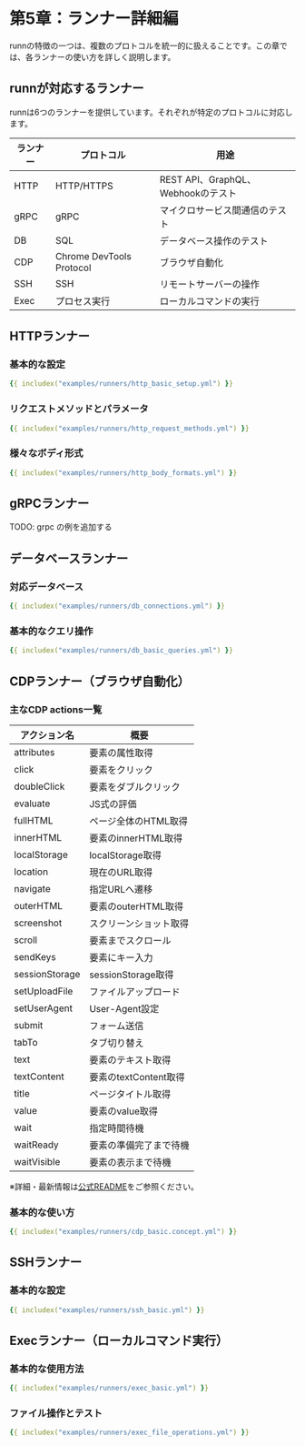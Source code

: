 # 第5章：ランナー詳細編

runnの特徴の一つは、複数のプロトコルを統一的に扱えることです。この章では、各ランナーの使い方を詳しく説明します。

## runnが対応するランナー

runnは6つのランナーを提供しています。それぞれが特定のプロトコルに対応します。

| ランナー | プロトコル | 用途 |
|----------|------------|------|
| HTTP | HTTP/HTTPS | REST API、GraphQL、Webhookのテスト |
| gRPC | gRPC | マイクロサービス間通信のテスト |
| DB | SQL | データベース操作のテスト |
| CDP | Chrome DevTools Protocol | ブラウザ自動化 |
| SSH | SSH | リモートサーバーの操作 |
| Exec | プロセス実行 | ローカルコマンドの実行 |

## HTTPランナー

### 基本的な設定

```yaml
{{ includex("examples/runners/http_basic_setup.yml") }}
```

### リクエストメソッドとパラメータ

```yaml
{{ includex("examples/runners/http_request_methods.yml") }}
```

### 様々なボディ形式

```yaml
{{ includex("examples/runners/http_body_formats.yml") }}
```

## gRPCランナー

TODO: grpc の例を追加する

## データベースランナー

### 対応データベース

```yaml
{{ includex("examples/runners/db_connections.yml") }}
```

### 基本的なクエリ操作

<!-- TODO: INSERT のあと RETRUNING 使えてない: https://github.com/k1LoW/runn/issues/1276 -->

```yaml
{{ includex("examples/runners/db_basic_queries.yml") }}
```

## CDPランナー（ブラウザ自動化）

### 主なCDP actions一覧

| アクション名      | 概要                                   |
|------------------|----------------------------------------|
| attributes       | 要素の属性取得                         |
| click            | 要素をクリック                         |
| doubleClick      | 要素をダブルクリック                   |
| evaluate         | JS式の評価                             |
| fullHTML         | ページ全体のHTML取得                   |
| innerHTML        | 要素のinnerHTML取得                    |
| localStorage     | localStorage取得                       |
| location         | 現在のURL取得                          |
| navigate         | 指定URLへ遷移                          |
| outerHTML        | 要素のouterHTML取得                    |
| screenshot       | スクリーンショット取得                 |
| scroll           | 要素までスクロール                     |
| sendKeys         | 要素にキー入力                         |
| sessionStorage   | sessionStorage取得                     |
| setUploadFile    | ファイルアップロード                   |
| setUserAgent     | User-Agent設定                         |
| submit           | フォーム送信                           |
| tabTo            | タブ切り替え                           |
| text             | 要素のテキスト取得                     |
| textContent      | 要素のtextContent取得                  |
| title            | ページタイトル取得                     |
| value            | 要素のvalue取得                        |
| wait             | 指定時間待機                           |
| waitReady        | 要素の準備完了まで待機                 |
| waitVisible      | 要素の表示まで待機                     |

※詳細・最新情報は[公式README](https://github.com/k1LoW/runn?tab=readme-ov-file#functions-for-action-to-control-browser)をご参照ください。

### 基本的な使い方

```yaml
{{ includex("examples/runners/cdp_basic.concept.yml") }}
```

## SSHランナー

### 基本的な設定

```yaml
{{ includex("examples/runners/ssh_basic.yml") }}
```

## Execランナー（ローカルコマンド実行）

### 基本的な使用方法

```yaml
{{ includex("examples/runners/exec_basic.yml") }}
```

### ファイル操作とテスト

```yaml
{{ includex("examples/runners/exec_file_operations.yml") }}
```

